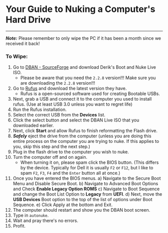 # Your Guide to Nuking a Computer's Hard Drive

---

***Note:*** Please remember to only wipe the PC if it has been a month since we received it back!

### To Wipe:

1. Go to [DBAN - SourceForge](https://sourceforge.net/projects/dban/files/dban/dban-2.2.8/) and download Derik's Boot and Nuke Live ISO.
	- Please be aware that you need the `2.2.8` version!!! Make sure you are downloading the `2.2.8` version!!!
2. Go to [Rufus](https://rufus.ie/en/#) and download the latest version they have.
	- Rufus is a open-sourced software used for creating Bootable USBs.
3. Next, grab a USB and connect it to the computer you used to install rufus. (Use at least USB 3.0 unless you want to regret life)
4. Run the Rufus installation.
5. Select the correct USB from the **Devices** list.
6. Click the select button and select the DBAN Live ISO that you downloaded earlier.
7. Next, click **Start** and allow Rufus to finish reformatting the Flash drive.
8. ***Safely*** eject the drive from the computer (unless you are doing this entire process on the computer you are trying to nuke. If this applies to you, skip this step and the next step.)
9. Plug in the flash drive to the computer you wish to nuke.
10. Turn the computer off and on again.
	- When turning it on, please spam click the BIOS button. (This differs by the device. Typically for Dell it is usually `F2` or `F12`, but I like to spam `F2`, `F3`, `F4` and the `Enter` button all at once.)
11. Once you have entered the BIOS menus.
	a) Navigate to the Secure Boot Menu and Disable Secure Boot.
	b) Navigate to Advanced Boot Options and Check **Enable Legacy Option ROMS**
	c) Navigate to Boot Sequence and change the Boot List Option to **Legacy** from **UEFI**.
	d) Next, move the **USB Devices** Boot option to the top of the list of options under Boot Sequence.
	e) Click Apply at the bottom and Exit.
12. The computer should restart and show you the DBAN boot screen.
13. Type in `autonuke`.
14. Wait and pray there's no errors.
15. Profit.

